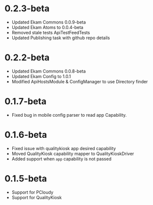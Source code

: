 # 0.2.3-beta
* Updated Ekam Commons 0.0.9-beta
* Updated Ekam Atoms to 0.0.4-beta
* Removed stale tests ApiTestFeedTests
* Updated Publishing task with github repo details

# 0.2.2-beta
* Updated Ekam Commons 0.0.8-beta
* Updated Ekam Config to 1.0.1
* Modified ApiHostsModule & ConfigManager to use Directory finder

# 0.1.7-beta

* Fixed bug in mobile config parser to read app Capability.

# 0.1.6-beta

* Fixed issue with qualitykiosk app desired capability
* Moved QualityKiosk capability mapper to QualityKioskDriver
* Added support when `app` capability is not passed

# 0.1.5-beta

* Support for PCloudy
* Support for QualityKiosk